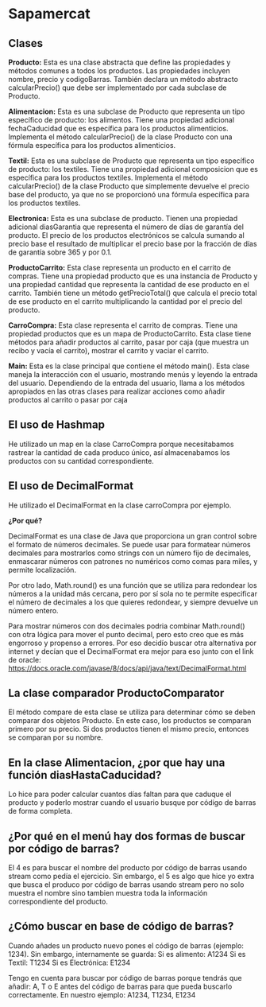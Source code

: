 # Sapamercat

## Clases

**Producto:** Esta es una clase abstracta que define las propiedades y métodos comunes a todos los productos. Las propiedades incluyen nombre, precio y codigoBarras. También declara un método abstracto calcularPrecio() que debe ser implementado por cada subclase de Producto. 

**Alimentacion:** Esta es una subclase de Producto que representa un tipo específico de producto: los alimentos. Tiene una propiedad adicional fechaCaducidad que es específica para los productos alimenticios. Implementa el método calcularPrecio() de la clase Producto con una fórmula específica para los productos alimenticios.  

**Textil:** Esta es una subclase de Producto que representa un tipo específico de producto: los textiles. Tiene una propiedad adicional composicion que es específica para los productos textiles. Implementa el método calcularPrecio() de la clase Producto que simplemente devuelve el precio base del producto, ya que no se proporcionó una fórmula específica para los productos textiles.

**Electronica:** Esta es una subclase de producto. Tienen una propiedad adicional diasGarantia que representa el número de días de garantía del producto. El precio de los productos electrónicos se calcula sumando al precio base el resultado de multiplicar el precio base por la fracción de días de garantía sobre 365 y por 0.1.

**ProductoCarrito:** Esta clase representa un producto en el carrito de compras. Tiene una propiedad producto que es una instancia de Producto y una propiedad cantidad que representa la cantidad de ese producto en el carrito. También tiene un método getPrecioTotal() que calcula el precio total de ese producto en el carrito multiplicando la cantidad por el precio del producto.

**CarroCompra:** Esta clase representa el carrito de compras. Tiene una propiedad productos que es un mapa de ProductoCarrito. Esta clase tiene métodos para añadir productos al carrito, pasar por caja (que muestra un recibo y vacía el carrito), mostrar el carrito y vaciar el carrito.  

**Main:** Esta es la clase principal que contiene el método main(). Esta clase maneja la interacción con el usuario, mostrando menús y leyendo la entrada del usuario. Dependiendo de la entrada del usuario, llama a los métodos apropiados en las otras clases para realizar acciones como añadir productos al carrito o pasar por caja


## El uso de Hashmap

He utilizado un map en la clase CarroCompra porque necesitabamos rastrear la cantidad de cada produco único, así almacenabamos los productos con su cantidad correspondiente.

## El uso de DecimalFormat

He utilizado el DecimalFormat en la clase carroCompra por ejemplo.

**¿Por qué?**


DecimalFormat es una clase de Java que proporciona un gran control sobre el formato de números decimales. Se puede usar para formatear números decimales para mostrarlos como strings con un número fijo de decimales, enmascarar números con patrones no numéricos como comas para miles, y permite localización.

Por otro lado, Math.round() es una función que se utiliza para redondear los números a la unidad más cercana, pero por sí sola no te permite especificar el número de decimales a los que quieres redondear, y siempre devuelve un número entero.

Para mostrar números con dos decimales podria combinar Math.round() con otra lógica para mover el punto decimal, pero esto creo que es más engorroso y propenso a errores. Por eso decidío buscar otra alternativa por internet y decían que el DecimalFormat era mejor para eso junto con el link de oracle: https://docs.oracle.com/javase/8/docs/api/java/text/DecimalFormat.html

## La clase comparador ProductoComparator

El método compare de esta clase se utiliza para determinar cómo se deben comparar dos objetos Producto.
En este caso, los productos se comparan primero por su precio. Si dos productos tienen el mismo precio, entonces se comparan por su nombre.

## En la clase Alimentacion, ¿por que hay una función diasHastaCaducidad?

Lo hice para poder calcular cuantos días faltan para que caduque el producto y poderlo mostrar cuando el usuario busque
por código de barras de forma completa.

## ¿Por qué en el menú hay dos formas de buscar por código de barras?

El 4 es para buscar el nombre del producto por código de barras usando stream como pedía el ejercicio.
Sin embargo, el 5 es algo que hice yo extra que busca el produco por código de barras usando stream pero no solo muestra el nombre
sino tambien muestra toda la información correspondiente del producto.

## ¿Cómo buscar en base de código de barras?

Cuando añades un producto nuevo pones el código de barras (ejemplo: 1234). Sin embargo, internamente se guarda:
Si es alimento:
A1234
Si es Textil:
T1234
Si es Electrónica:
E1234

Tengo en cuenta para buscar por código de barras porque tendrás que añadir: A, T o E antes del código de barras para que pueda buscarlo correctamente.
En nuestro ejemplo: A1234, T1234, E1234

